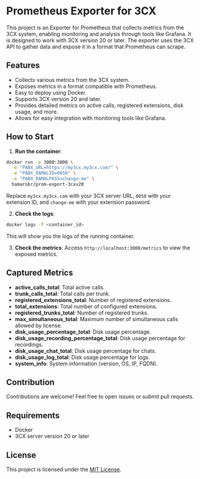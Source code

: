 # Prometheus Exporter for 3CX

This project is an Exporter for Prometheus that collects metrics from the 3CX system, enabling monitoring and analysis through tools like Grafana.
It is designed to work with 3CX version 20 or later. 
The exporter uses the 3CX API to gather data and expose it in a format that Prometheus can scrape.

## Features
- Collects various metrics from the 3CX system.
- Exposes metrics in a format compatible with Prometheus.
- Easy to deploy using Docker.
- Supports 3CX version 20 and later.
- Provides detailed metrics on active calls, registered extensions, disk usage, and more.
- Allows for easy integration with monitoring tools like Grafana.

## How to Start

1. **Run the container**:
  ```bash
  docker run -p 3000:3000 \
    -e "PABX_URL=https://my3cx.my3cx.com/" \
    -e "PABX_RAMALID=0050" \
    -e "PABX_RAMALPASS=change-me" \
    hamarobr/prom-export-3cxv20
  ```

  Replace `my3cx.my3cx.com` with your 3CX server URL, `0050` with your extension ID, and `change-me` with your extension password.

2. **Check the logs**:
  ```bash
  docker logs -f <container_id>
  ```
  This will show you the logs of the running container.

3. **Check the metrics**:
  Access `http://localhost:3000/metrics` to view the exposed metrics.

## Captured Metrics

- **active_calls_total**: Total active calls.
- **trunk_calls_total**: Total calls per trunk.
- **registered_extensions_total**: Number of registered extensions.
- **total_extensions**: Total number of configured extensions.
- **registered_trunks_total**: Number of registered trunks.
- **max_simultaneous_total**: Maximum number of simultaneous calls allowed by license.
- **disk_usage_percentage_total**: Disk usage percentage.
- **disk_usage_recording_percentage_total**: Disk usage percentage for recordings.
- **disk_usage_chat_total**: Disk usage percentage for chats.
- **disk_usage_log_total**: Disk usage percentage for logs.
- **system_info**: System information (version, OS, IP, FQDN).

## Contribution

Contributions are welcome! Feel free to open issues or submit pull requests.

## Requirements
- Docker
- 3CX server version 20 or later


## License

This project is licensed under the [MIT License](LICENSE).
